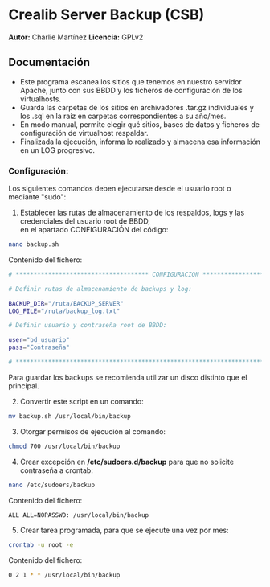 # Crealib Server Backup (CSB)
**Autor:** Charlie Martínez
**Licencia:** GPLv2

## Documentación

- Este programa escanea los sitios que tenemos en nuestro servidor Apache, junto con sus BBDD y los ficheros de configuración de los virtualhosts.
- Guarda las carpetas de los sitios en archivadores .tar.gz individuales y los .sql en la raíz en carpetas correspondientes a su año/mes.
- En modo manual, permite elegir qué sitios, bases de datos y ficheros de configuración de virtualhost respaldar.
- Finalizada la ejecución, informa lo realizado y almacena esa información en un LOG progresivo.

### Configuración:

Los siguientes comandos deben ejecutarse desde el usuario root o mediante "sudo":

1. Establecer las rutas de almacenamiento de los respaldos, logs y las credenciales del usuario root de BBDD,<br> en el apartado CONFIGURACIÓN del código:

```sh
nano backup.sh
```
Contenido del fichero:
```sh
# ************************************* CONFIGURACIÓN *************************************

# Definir rutas de almacenamiento de backups y log:

BACKUP_DIR="/ruta/BACKUP_SERVER"
LOG_FILE="/ruta/backup_log.txt"

# Definir usuario y contraseña root de BBDD:

user="bd_usuario"
pass="Contraseña"

# *****************************************************************************************
```

Para guardar los backups se recomienda utilizar un disco distinto que el principal.

2. Convertir este script en un comando:

```sh
mv backup.sh /usr/local/bin/backup
```

3. Otorgar permisos de ejecución al comando:

```sh
chmod 700 /usr/local/bin/backup
```

4. Crear excepción en **/etc/sudoers.d/backup** para que no solicite contraseña a crontab:

```sh
nano /etc/sudoers/backup
```
Contenido del fichero:
```sh
ALL ALL=NOPASSWD: /usr/local/bin/backup
```

5. Crear tarea programada, para que se ejecute una vez por mes:

```sh
crontab -u root -e
```
Contenido del fichero:
```sh
0 2 1 * * /usr/local/bin/backup
```
